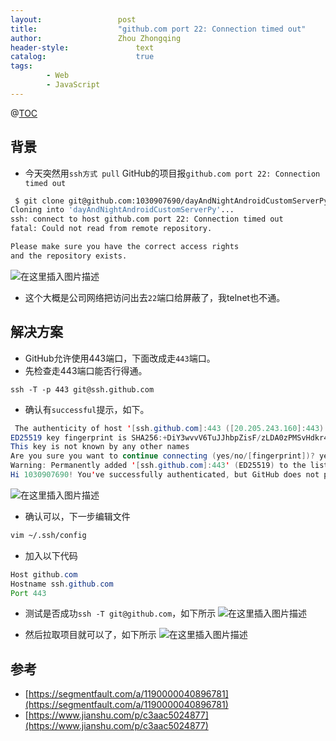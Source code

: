 ```yaml
---
layout:					post
title:					"github.com port 22: Connection timed out"
author:					Zhou Zhongqing
header-style:				text
catalog:					true
tags:
		- Web
		- JavaScript
---
```

@[TOC](目录)
## 背景
- 今天突然用`ssh方式 pull` GitHub的项目报`github.com port 22: Connection timed out`

```bash
 $ git clone git@github.com:1030907690/dayAndNightAndroidCustomServerPy.git
Cloning into 'dayAndNightAndroidCustomServerPy'...
ssh: connect to host github.com port 22: Connection timed out
fatal: Could not read from remote repository.

Please make sure you have the correct access rights
and the repository exists.
```
![在这里插入图片描述](https://i-blog.csdnimg.cn/blog_migrate/0749b8d12a6ce384cb6da99eb437dd15.png)
- 这个大概是公司网络把访问出去`22`端口给屏蔽了，我telnet也不通。


## 解决方案
- GitHub允许使用443端口，下面改成走`443`端口。
- 先检查走443端口能否行得通。

```ssh
ssh -T -p 443 git@ssh.github.com
```
- 确认有`successful`提示，如下。

```java
 The authenticity of host '[ssh.github.com]:443 ([20.205.243.160]:443)' can't be established.
ED25519 key fingerprint is SHA256:+DiY3wvvV6TuJJhbpZisF/zLDA0zPMSvHdkr4UvCOqU.
This key is not known by any other names
Are you sure you want to continue connecting (yes/no/[fingerprint])? yes
Warning: Permanently added '[ssh.github.com]:443' (ED25519) to the list of known hosts.
Hi 1030907690! You've successfully authenticated, but GitHub does not provide shell access.
```

![在这里插入图片描述](https://i-blog.csdnimg.cn/blog_migrate/3b1d55a8ec9f361162425f669841b91d.png)

- 确认可以，下一步编辑文件

```bash
vim ~/.ssh/config
```
- 加入以下代码

```java
Host github.com
Hostname ssh.github.com
Port 443
```
- 测试是否成功`ssh -T git@github.com`，如下所示
![在这里插入图片描述](https://i-blog.csdnimg.cn/blog_migrate/83cddb4a9792f211e65bbd264076473e.png)



- 然后拉取项目就可以了，如下所示
![在这里插入图片描述](https://i-blog.csdnimg.cn/blog_migrate/0a468ab4926fa4bedf29edbb7b717257.png)

## 参考
- [https://segmentfault.com/a/1190000040896781](https://segmentfault.com/a/1190000040896781)
- [https://www.jianshu.com/p/c3aac5024877](https://www.jianshu.com/p/c3aac5024877)